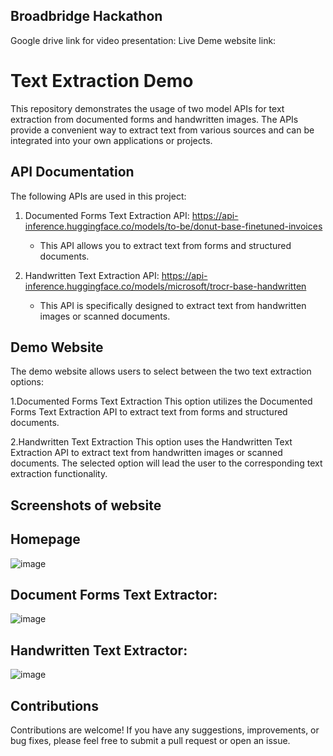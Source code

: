 ## Broadbridge Hackathon
Google drive link for video presentation:
Live Deme website link:

# Text Extraction Demo

This repository demonstrates the usage of two model APIs for text extraction from documented forms and handwritten images. The APIs provide a convenient way to extract text from various sources and can be integrated into your own applications or projects.

## API Documentation

The following APIs are used in this project:

1. Documented Forms Text Extraction API: https://api-inference.huggingface.co/models/to-be/donut-base-finetuned-invoices
   - This API allows you to extract text from forms and structured documents.

2. Handwritten Text Extraction API: https://api-inference.huggingface.co/models/microsoft/trocr-base-handwritten
   - This API is specifically designed to extract text from handwritten images or scanned documents.

## Demo Website
The demo website allows users to select between the two text extraction options:

1.Documented Forms Text Extraction
This option utilizes the Documented Forms Text Extraction API to extract text from forms and structured documents.

2.Handwritten Text Extraction
This option uses the Handwritten Text Extraction API to extract text from handwritten images or scanned documents.
The selected option will lead the user to the corresponding text extraction functionality.

## Screenshots of website

## Homepage
![image](https://github.com/KetanAgrawal2002/BoardBridgehack/assets/89201634/e311011b-9725-4b77-8ee8-f06765b66eb3)

## Document Forms Text Extractor:
![image](https://github.com/KetanAgrawal2002/BoardBridgehack/assets/89201634/a57b53af-fd4f-435b-8f1a-d25f73d6685e)

## Handwritten Text Extractor:
![image](https://github.com/KetanAgrawal2002/BoardBridgehack/assets/89201634/1adc2f91-0cb6-4801-a9a6-4a5ad225e6cf)

## Contributions
Contributions are welcome! If you have any suggestions, improvements, or bug fixes, please feel free to submit a pull request or open an issue.
